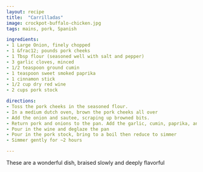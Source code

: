 ```yaml
---
layout: recipe
title:  "Carrilladas"
image: crockpot-buffalo-chicken.jpg
tags: mains, pork, Spanish

ingredients: 
- 1 Large Onion, finely chopped
- 1 &frac12; pounds pork cheeks
- 1 Tbsp flour (seasoned well with salt and pepper)
- 3 garlic cloves, minced
- 1/2 teaspoon ground cumin
- 1 teaspoon sweet smoked paprika
- 1 cinnamon stick
- 1/2 cup dry red wine
- 2 cups pork stock

directions:
- Toss the pork cheeks in the seasoned flour.
- In a medium dutch oven, brown the pork cheeks all over
- Add the onion and sautee, scraping up browned bits.
- Return pork and onions to the pan. Add the garlic, cumin, paprika, and cinnamon and cook for a minute
- Pour in the wine and deglaze the pan
- Pour in the pork stock, bring to a boil then reduce to simmer
- Simmer gently for ~2 hours

---
```


These are a wonderful dish, braised slowly and deeply flavorful

